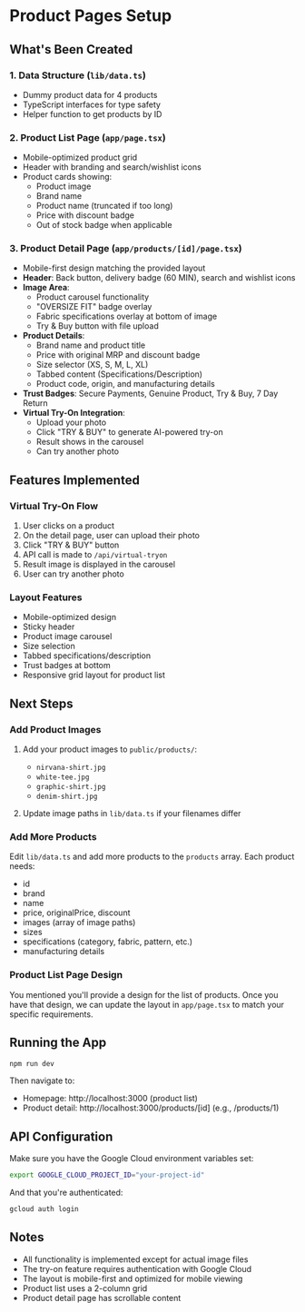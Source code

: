 # Product Pages Setup

## What's Been Created

### 1. Data Structure (`lib/data.ts`)

- Dummy product data for 4 products
- TypeScript interfaces for type safety
- Helper function to get products by ID

### 2. Product List Page (`app/page.tsx`)

- Mobile-optimized product grid
- Header with branding and search/wishlist icons
- Product cards showing:
  - Product image
  - Brand name
  - Product name (truncated if too long)
  - Price with discount badge
  - Out of stock badge when applicable

### 3. Product Detail Page (`app/products/[id]/page.tsx`)

- Mobile-first design matching the provided layout
- **Header**: Back button, delivery badge (60 MIN), search and wishlist icons
- **Image Area**:
  - Product carousel functionality
  - "OVERSIZE FIT" badge overlay
  - Fabric specifications overlay at bottom of image
  - Try & Buy button with file upload
- **Product Details**:
  - Brand name and product title
  - Price with original MRP and discount badge
  - Size selector (XS, S, M, L, XL)
  - Tabbed content (Specifications/Description)
  - Product code, origin, and manufacturing details
- **Trust Badges**: Secure Payments, Genuine Product, Try & Buy, 7 Day Return
- **Virtual Try-On Integration**:
  - Upload your photo
  - Click "TRY & BUY" to generate AI-powered try-on
  - Result shows in the carousel
  - Can try another photo

## Features Implemented

### Virtual Try-On Flow

1. User clicks on a product
2. On the detail page, user can upload their photo
3. Click "TRY & BUY" button
4. API call is made to `/api/virtual-tryon`
5. Result image is displayed in the carousel
6. User can try another photo

### Layout Features

- Mobile-optimized design
- Sticky header
- Product image carousel
- Size selection
- Tabbed specifications/description
- Trust badges at bottom
- Responsive grid layout for product list

## Next Steps

### Add Product Images

1. Add your product images to `public/products/`:

   - `nirvana-shirt.jpg`
   - `white-tee.jpg`
   - `graphic-shirt.jpg`
   - `denim-shirt.jpg`

2. Update image paths in `lib/data.ts` if your filenames differ

### Add More Products

Edit `lib/data.ts` and add more products to the `products` array. Each product needs:

- id
- brand
- name
- price, originalPrice, discount
- images (array of image paths)
- sizes
- specifications (category, fabric, pattern, etc.)
- manufacturing details

### Product List Page Design

You mentioned you'll provide a design for the list of products. Once you have that design, we can update the layout in `app/page.tsx` to match your specific requirements.

## Running the App

```bash
npm run dev
```

Then navigate to:

- Homepage: http://localhost:3000 (product list)
- Product detail: http://localhost:3000/products/[id] (e.g., /products/1)

## API Configuration

Make sure you have the Google Cloud environment variables set:

```bash
export GOOGLE_CLOUD_PROJECT_ID="your-project-id"
```

And that you're authenticated:

```bash
gcloud auth login
```

## Notes

- All functionality is implemented except for actual image files
- The try-on feature requires authentication with Google Cloud
- The layout is mobile-first and optimized for mobile viewing
- Product list uses a 2-column grid
- Product detail page has scrollable content
